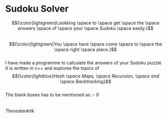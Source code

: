# Sudoku Solver
$${\color{lightgreen}Lookking \space to \space get \space the \space answers \space of \space your \space Sudoku \space easily.}$$<br>
$${\color{lightgreen}You \space have \space come \space to \space the \space right \space place.}$$<br>
I have made a programme to calculate the answers of your Sudoku puzzle<br>
It is written in c++ and explores the topics of <i>$${\color{lightblue}Hash \space Maps, \space Recursion, \space and \space Backtracking}$$</i><br>
The blank boxes has to be mentioned as :- 0<br>
<br><br>
<i>Therealankitk</i>

